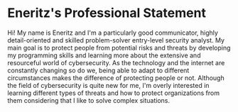 # Eneritz's Professional Statement 

Hi! My name is Eneritz and I'm a particularly good communicator, highly detail-oriented and skilled problem-solver 
entry-level security analyst. My main goal is to protect people from potential risks and threats by developing my 
programming skills and learning more about the extensive and resourceful world of cybersecurity. As the technology and 
the internet are constantly changing so do we, being able to adapt to different circumstances makes the difference of
protecting people or not. Although the field of cybersecurity is quite new for me, I'm overly interested in learning 
different types of threats and how to protect organizations from them considering that I like to solve complex
situations.
